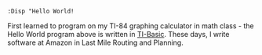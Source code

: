 ```
:Disp "Hello World!
```

First learned to program on my TI-84 graphing calculator in math class - the Hello World
program above is written in [TI-Basic](http://tibasicdev.wikidot.com/whytibasic).
These days, I write software at Amazon in Last Mile Routing and Planning.

<!---
jackrein/jackrein is a ✨ special ✨ repository because its `README.md` (this file) appears on your GitHub profile.
You can click the Preview link to take a look at your changes.
--->
